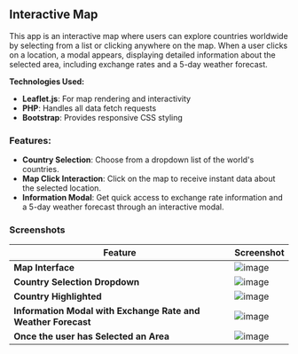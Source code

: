 ## Interactive Map

This app is an interactive map where users can explore countries worldwide by selecting from a list or clicking anywhere on the map. When a user clicks on a location, a modal appears, displaying detailed information about the selected area, including exchange rates and a 5-day weather forecast.

**Technologies Used:**
- **Leaflet.js**: For map rendering and interactivity
- **PHP**: Handles all data fetch requests
- **Bootstrap**: Provides responsive CSS styling

### Features:
- **Country Selection**: Choose from a dropdown list of the world's countries.
- **Map Click Interaction**: Click on the map to receive instant data about the selected location.
- **Information Modal**: Get quick access to exchange rate information and a 5-day weather forecast through an interactive modal.

### Screenshots

| Feature | Screenshot |
| ------- | ---------- |
| **Map Interface** | ![image](https://github.com/user-attachments/assets/4a6637f4-465c-4b5f-8232-b97e8f4877ca) |
| **Country Selection Dropdown** | ![image](https://github.com/user-attachments/assets/4fd14963-c4c2-46d5-85d4-568142c9887e) |
| **Country Highlighted** | ![image](https://github.com/user-attachments/assets/476a5e99-7b13-46e6-851e-ac407a7133c6) |
| **Information Modal with Exchange Rate and Weather Forecast** | ![image](https://github.com/user-attachments/assets/a0b3b99d-277a-4a12-9d90-95cf5a3951d9) |
| **Once the user has Selected an Area** | ![image](https://github.com/user-attachments/assets/a2a744f6-d929-4fba-a7df-ce767ed583ca) |
